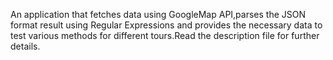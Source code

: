 An application that fetches data using GoogleMap API,parses the JSON format result using Regular Expressions and provides the necessary data to test various methods for different tours.Read the description file for further details.
